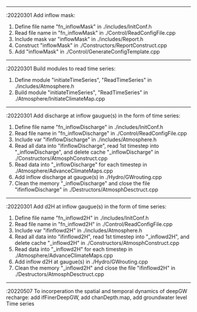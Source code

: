 *********************************
:20220301 Add inflow mask:
1. Define file name "fn_inflowMask" in ./includes/InitConf.h
2. Read file name in "fn_inflowMask" in ./Control/ReadConfigFile.cpp
3. Include mask var "inflowMask" in ./includes/Report.h
4. Construct "inflowMask" in ./Constructors/ReportConstruct.cpp
5. Add "inflowMask" in ./Control/GenerateConfigTemplate.cpp

*********************************
:20220301 Build modules to read time series:
1. Define module "initiateTimeSeries", "ReadTimeSeries" in ./includes/Atmosphere.h
2. Build module "initiateTimeSeries", "ReadTimeSeries" in ./Atmosphere/InitiateClimateMap.cpp

*********************************
:20220301 Add discharge at inflow gaugue(s) in the form of time series:
1. Define file name "fn_inflowDischarge" in ./includes/InitConf.h
2. Read file name in "fn_inflowDischarge" in ./Control/ReadConfigFile.cpp
3. Include var "ifinflowDischarge" in ./includes/Atmosphere.h
4. Read all data into "ifinflowDischarge", read 1st timestep into "_inflowDischarge", and delete cache "_inflowDischarge" in ./Constructors/AtmosphConstruct.cpp
5. Read data into "_inflowDischarge" for each timestep in ./Atmosphere/AdvanceClimateMaps.cpp
6. Add inflow discharge at gaugue(s) in ./Hydro/GWrouting.cpp
7. Clean the memory "_inflowDischarge" and close the file "ifinflowDischarge" in ./Destructors/AtmosphDesctruct.cpp

*********************************
:20220301 Add d2H at inflow gaugue(s) in the form of time series:
1. Define file name "fn_inflowd2H" in ./includes/InitConf.h
2. Read file name in "fn_inflowd2H" in ./Control/ReadConfigFile.cpp
3. Include var "ifinflowd2H" in ./includes/Atmosphere.h
4. Read all data into "ifinflowd2H", read 1st timestep into "_inflowd2H", and delete cache "_inflowd2H" in ./Constructors/AtmosphConstruct.cpp
5. Read data into "_inflowd2H" for each timestep in ./Atmosphere/AdvanceClimateMaps.cpp
6. Add inflow d2H at gaugue(s) in ./Hydro/GWrouting.cpp
7. Clean the memory "_inflowd2H" and close the file "ifinflowd2H" in ./Destructors/AtmosphDesctruct.cpp

*********************************
:20220507 To incorperation the spatial and temporal dynamics of deepGW recharge: add ifFinerDeepGW, add chanDepth.map, add groundwater level Time series
